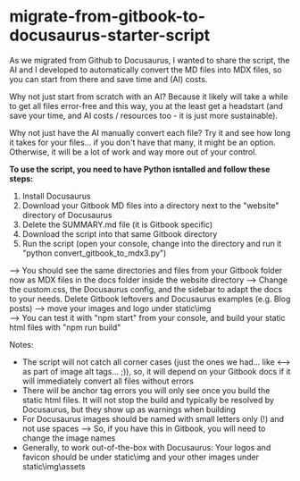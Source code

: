 # migrate-from-gitbook-to-docusaurus-starter-script
As we migrated from Github to Docusaurus, I wanted to share the script, the AI and I developed to automatically convert the MD files into MDX files, so you can start from there and save time and (AI) costs.

Why not just start from scratch with an AI?
Because it likely will take a while to get all files error-free and this way, you at the least get a headstart (and save your time, and AI costs / resources too - it is just more sustainable).

Why not just have the AI manually convert each file?
Try it and see how long it takes for your files... if you don't have that many, it might be an option. Otherwise, it will be a lot of work and way more out of your control.

**To use the script, you need to have Python isntalled and follow these steps:**
1. Install Docusaurus
2. Download your Gitbook MD files into a directory next to the "website" directory of Docusaurus
3. Delete the SUMMARY.md file (it is Gitbook specific)
4. Download the script into that same Gitbook directory
5. Run the script (open your console, change into the directory and run it "python convert_gitbook_to_mdx3.py")

--> You should see the same directories and files from your Gitbook folder now as MDX files in the docs folder inside the website directory
--> Change the custom.css, the Docusaurus config, and the sidebar to adapt the docs to your needs. Delete Gitbook leftovers and Docusaurus examples (e.g. Blog posts)
--> move your images and logo under static\img\
--> You can test it with "npm start" from your console, and build your static html files with "npm run build"

Notes:
* The script will not catch all corner cases (just the ones we had... like <--> as part of image alt tags... ;)), so, it will depend on your Gitbook docs if it will immediately convert all files without errors
* There will be anchor tag errors you will only see once you build the static html files. It will not stop the build and typically be resolved by Docusaurus, but they show up as warnings when building
* For Docusaurus images should be named with small letters only (!) and not use spaces --> So, if you have this in Gitbook, you will need to change the image names 
* Generally, to work out-of-the-box with Docusaurus: Your logos and favicon should be under static\img and your other images under static\img\assets

